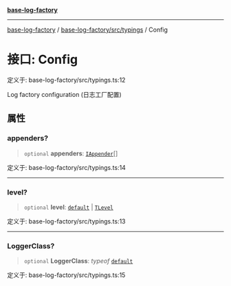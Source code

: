 [**base-log-factory**](../../../../index.md)

***

[base-log-factory](../../../../index.md) / [base-log-factory/src/typings](../index.md) / Config

# 接口: Config

定义于: base-log-factory/src/typings.ts:12

Log factory configuration (日志工厂配置)

## 属性

### appenders?

> `optional` **appenders**: [`IAppender`](IAppender.md)[]

定义于: base-log-factory/src/typings.ts:14

***

### level?

> `optional` **level**: [`default`](../../LogLevel/enumerations/default.md) \| [`TLevel`](../type-aliases/TLevel.md)

定义于: base-log-factory/src/typings.ts:13

***

### LoggerClass?

> `optional` **LoggerClass**: *typeof* [`default`](../../Logger/classes/default.md)

定义于: base-log-factory/src/typings.ts:15
